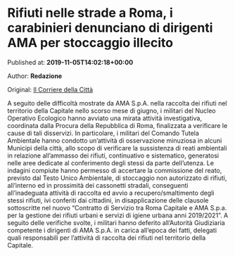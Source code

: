 
# Rifiuti nelle strade a Roma, i carabinieri denunciano di dirigenti AMA per stoccaggio illecito

Published at: **2019-11-05T14:02:18+00:00**

Author: **Redazione**

Original: [Il Corriere della Città](https://www.ilcorrieredellacitta.com/news-roma/rifiuti-nelle-strade-a-roma-i-carabinieri-denunciano-di-dirigenti-ama-per-stoccaggio-illecito.html)

A seguito delle difficoltà mostrate da AMA S.p.A. nella raccolta dei rifiuti nel territorio della Capitale nello scorso mese di giugno, i militari del Nucleo Operativo Ecologico hanno avviato una mirata attività investigativa, coordinata dalla Procura della Repubblica di Roma, finalizzata a verificare le cause di tali disservizi. In particolare, i militari del Comando Tutela Ambientale hanno condotto un’attività di osservazione minuziosa in alcuni Municipi della città, allo scopo di verificare la sussistenza di reati ambientali in relazione all’ammasso dei rifiuti, continuativo e sistematico, generatosi nelle aree dedicate al conferimento degli stessi da parte dell’utenza.
Le indagini compiute hanno permesso di accertare la commissione del reato, previsto dal Testo Unico Ambientale, di stoccaggio non autorizzato di rifiuti, all’interno ed in prossimità dei cassonetti stradali, conseguenti all’inadeguata attività di raccolta ed avvio a recupero/smaltimento degli stessi rifiuti, ivi conferiti dai cittadini, in disapplicazione delle clausole sottoscritte nel nuovo “Contratto di Servizio tra Roma Capitale e AMA S.p.a. per la gestione dei rifiuti urbani e servizi di igiene urbana anni 2019/2021”.
A seguito delle verifiche svolte, i militari hanno deferito all’Autorità Giudiziaria competente i dirigenti di AMA S.p.A. in carica all’epoca dei fatti, delegati quali responsabili per l’attività di raccolta dei rifiuti nel territorio della Capitale.
